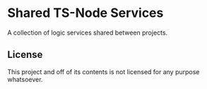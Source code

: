 # Shared TS-Node Services

A collection of logic services shared between projects.

## License
This project and off of its contents is not licensed for any purpose whatsoever.
